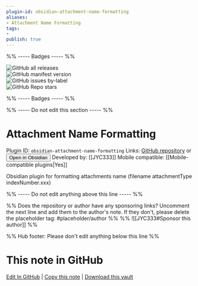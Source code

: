 ```yaml
---
plugin-id: obsidian-attachment-name-formatting
aliases:
- Attachment Name Formatting
tags: 
- 
publish: true
---
```


%% ----- Badges ----- %%

![GitHub all releases](https://img.shields.io/github/downloads/JYC333/obsidian-attachment-name-formatting/total?color=573E7A&logo=github&style=for-the-badge)   
![GitHub manifest version](https://img.shields.io/github/manifest-json/v/JYC333/obsidian-attachment-name-formatting?color=573E7A&logo=github&style=for-the-badge)   
![GitHub issues by-label](https://img.shields.io/github/issues/JYC333/obsidian-attachment-name-formatting/help%20wanted?color=573E7A&logo=github&style=for-the-badge)   
![GitHub Repo stars](https://img.shields.io/github/stars/JYC333/obsidian-attachment-name-formatting?color=573E7A&logo=github&style=for-the-badge)

%% ----- Badges ----- %%

%% ----- Do not edit this section ----- %%

# Attachment Name Formatting

Plugin ID: `obsidian-attachment-name-formatting`
Links: [GitHub repository](https://github.com/JYC333/obsidian-attachment-name-formatting) or [<button id=HH>Open in Obsidian</button>](obsidian://goto-plugin?id=obsidian-attachment-name-formatting)
Developed by: [[JYC333]]
Mobile compatible: [[Mobile-compatible plugins|Yes]]

Obsidian plugin for formatting attachments name (filename attachmentType indexNumber.xxx)

%% ----- Do not edit anything above this line ----- %% 

%% Does the repository or author have any sponsoring links? Uncomment the next line and add them to the author's note. If they don't, please delete the placeholder tag: #placeholder/author %%
%% ![[JYC333#Sponsor this author]] %%

%% Hub footer: Please don't edit anything below this line %%

# This note in GitHub

<span class="git-footer">[Edit In GitHub](https://github.dev/obsidian-community/obsidian-hub/blob/main/02%20-%20Community%20Expansions/02.05%20All%20Community%20Expansions/Plugins/obsidian-attachment-name-formatting.md "git-hub-edit-note") | [Copy this note](https://raw.githubusercontent.com/obsidian-community/obsidian-hub/main/02%20-%20Community%20Expansions/02.05%20All%20Community%20Expansions/Plugins/obsidian-attachment-name-formatting.md "git-hub-copy-note") | [Download this vault](https://github.com/obsidian-community/obsidian-hub/archive/refs/heads/main.zip "git-hub-download-vault") </span>
